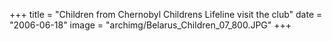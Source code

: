 +++
title = "Children from Chernobyl Childrens Lifeline visit the club"
date = "2006-06-18"
image = "archimg/Belarus_Children_07_800.JPG"
+++
